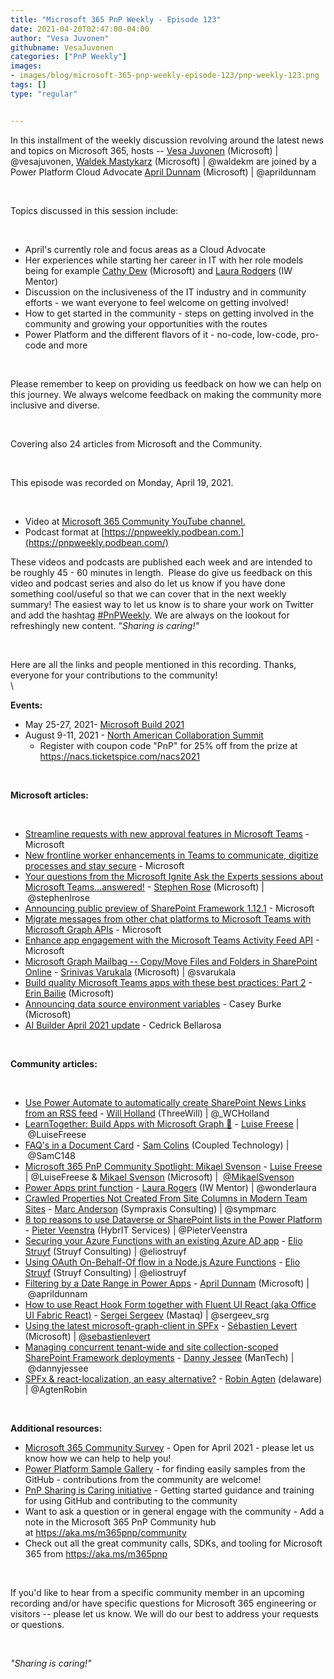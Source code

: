 ```yaml
---
title: "Microsoft 365 PnP Weekly - Episode 123"
date: 2021-04-20T02:47:00-04:00
author: "Vesa Juvonen"
githubname: VesaJuvonen
categories: ["PnP Weekly"]
images:
- images/blog/microsoft-365-pnp-weekly-episode-123/pnp-weekly-123.png
tags: []
type: "regular"


---
```


In this installment of the weekly discussion revolving around the latest
news and topics on Microsoft 365, hosts -- [Vesa
Juvonen](http://twitter.com/vesajuvonen) (Microsoft) \|
\@vesajuvonen, [Waldek
Mastykarz](http://twitter.com/waldekm) (Microsoft) \| \@waldekm are
joined by a Power Platform Cloud Advocate [April
Dunnam](https://twitter.com/aprildunnam) (Microsoft) \| \@aprildunnam

 

Topics discussed in this session include:

 

-   April's currently role and focus areas as a Cloud Advocate
-   Her experiences while starting her career in IT with her role models
    being for example [Cathy Dew](https://twitter.com/catpaint1)
    (Microsoft) and [Laura Rodgers](https://twitter.com/WonderLaura) (IW
    Mentor)
-   Discussion on the inclusiveness of the IT industry and in community
    efforts - we want everyone to feel welcome on getting involved!
-   How to get started in the community - steps on getting involved in
    the community and growing your opportunities with the routes
-   Power Platform and the different flavors of it - no-code, low-code,
    pro-code and more

 

Please remember to keep on providing us feedback on how we can help on
this journey. We always welcome feedback on making the community more
inclusive and diverse.

 

Covering also 24 articles from Microsoft and the Community.

 

This episode was recorded on Monday, April 19, 2021.

 

-   Video at [Microsoft 365 Community YouTube
    channel.](https://aka.ms/m365pnp-videos)
-   Podcast format at
    [https://pnpweekly.podbean.com.](https://pnpweekly.podbean.com/)


These videos and podcasts are published each week and are intended to be
roughly 45 - 60 minutes in length.  Please do give us feedback on this
video and podcast series and also do let us know if you have done
something cool/useful so that we can cover that in the next weekly
summary! The easiest way to let us know is to share your work on Twitter
and add the hashtag
[#PnPWeekly](https://twitter.com/search?q=%23pnpweekly). We are always
on the lookout for refreshingly new content. "*Sharing is caring!"* 

 

Here are all the links and people mentioned in this recording. Thanks,
everyone for your contributions to the community!\
\

**Events:**


-   May 25-27, 2021- [Microsoft Build
    2021](https://mybuild.microsoft.com/?WT.mc_id=m365-26189-wmastyka)
-   August 9-11, 2021 - [North American Collaboration
    Summit](https://www.collabsummit.org/)
    -   Register with coupon code "PnP" for 25% off from the prize at
        <https://nacs.ticketspice.com/nacs2021>

 

**Microsoft articles:**

 

-   [Streamline requests with new approval features in Microsoft
    Teams](https://techcommunity.microsoft.com/t5/microsoft-teams-blog/streamline-requests-with-new-approval-features-in-microsoft/ba-p/2259871?WT.mc_id=m365-26189-wmastyka) -
    Microsoft
-   [New frontline worker enhancements in Teams to communicate, digitize
    processes and stay
    secure](https://techcommunity.microsoft.com/t5/microsoft-teams-blog/new-frontline-worker-enhancements-in-teams-to-communicate/ba-p/2264555?WT.mc_id=m365-26189-wmastyka) -
    Microsoft
-   [Your questions from the Microsoft Ignite Ask the Experts sessions
    about Microsoft
    Teams...answered!](https://techcommunity.microsoft.com/t5/microsoft-teams-blog/your-questions-from-the-microsoft-ignite-ask-the-experts/ba-p/2273679?WT.mc_id=m365-26189-wmastyka) -
    [Stephen Rose](https://twitter.com/stephenlrose) (Microsoft)
    \| \@stephenlrose
-   [Announcing public preview of SharePoint Framework
    1.12.1](https://developer.microsoft.com/en-us/microsoft-365/blogs/announcing-public-preview-of-sharepoint-framework-1-12-1/?WT.mc_id=m365-26189-wmastyka) -
    Microsoft
-   [Migrate messages from other chat platforms to Microsoft Teams with
    Microsoft Graph
    APIs](https://developer.microsoft.com/en-us/microsoft-365/blogs/migrate-messages-from-other-chat-platforms-to-microsoft-teams/?WT.mc_id=m365-26189-wmastyka) -
    Microsoft
-   [Enhance app engagement with the Microsoft Teams Activity Feed
    API](https://developer.microsoft.com/en-us/microsoft-365/blogs/enhance-app-engagement-with-the-microsoft-teams-activity-feed-api/?WT.mc_id=m365-26189-wmastyka) -
    Microsoft
-   [Microsoft Graph Mailbag -- Copy/Move Files and Folders in
    SharePoint
    Online](https://developer.microsoft.com/en-us/microsoft-365/blogs/microsoft-graph-mailbag-copy-move-files-and-folders-in-sharepoint-online/?WT.mc_id=m365-26189-wmastyka)
    - [Srinivas Varukala](https://twitter.com/svarukala) (Microsoft)
    \| \@svarukala
-   [Build quality Microsoft Teams apps with these best practices: Part
    2](https://developer.microsoft.com/en-us/microsoft-365/blogs/build-quality-microsoft-teams-apps-with-these-best-practices-part-2?WT.mc_id=m365-26189-wmastyka) -
    [Erin Bailie](https://www.linkedin.com/in/erinbailie) (Microsoft)
-   [Announcing data source environment
    variables](https://powerapps.microsoft.com/es-es/blog/announcing-data-source-environment-variables/)
    - Casey Burke (Microsoft)
-   [AI Builder April 2021
    update](https://flow.microsoft.com/en-us/blog/ai-builder-april-2021-update?WT.mc_id=m365-26189-wmastyka)
    - Cedrick Bellarosa

 

**Community articles:**

 

-   [Use Power Automate to automatically create SharePoint News Links
    from an RSS
    feed](https://techcommunity.microsoft.com/t5/microsoft-365-pnp-blog/use-power-automate-to-automatically-create-sharepoint-news-links/ba-p/2274881) -
    [Will Holland](https://twitter.com/_WCHolland) (ThreeWill)
    \| \@\_WCHolland
-   [LearnTogether: Build Apps with Microsoft Graph
    🦒](https://techcommunity.microsoft.com/t5/microsoft-365-pnp-blog/learntogether-build-apps-with-microsoft-graph/ba-p/2274619)
    - [Luise Freese](https://twitter.com/LuiseFreese) \| \@LuiseFreese
-   [FAQ's in a Document
    Card](https://techcommunity.microsoft.com/t5/microsoft-365-pnp-blog/faq-s-in-a-document-card/ba-p/2272347) -
    [Sam Colins](https://twitter.com/SamC148) (Coupled Technology)
    \| \@SamC148
-   [Microsoft 365 PnP Community Spotlight: Mikael
    Svenson](https://techcommunity.microsoft.com/t5/microsoft-365-pnp-blog/microsoft-365-pnp-community-spotlight-mikael-svenson/ba-p/2276791)
    - [Luise Freese](https://twitter.com/LuiseFreese) \| \@LuiseFreese &
    [Mikael Svenson](https://twitter.com/mikaelsvenson) (Microsoft)
    \|  [\@MikaelSvenson](/t5/user/viewprofilepage/user-id/734173)
-   [Power Apps print
    function](https://wonderlaura.com/2021/04/13/power-apps-print-function/?utm_source=feedburner&utm_medium=feed&utm_campaign=Feed%3A+LauraRogers+%28Laura+Rogers%2C+SharePoint+MVP%29) -
    [Laura Rogers](https://twitter.com/WonderLaura) (IW Mentor)
    \| \@wonderlaura
-   [Crawled Properties Not Created From Site Columns in Modern Team
    Sites](https://sympmarc.com/2021/04/13/crawled-properties-not-created-from-site-columns-in-modern-team-sites/) -
    [Marc Anderson](https://twitter.com/sympmarc) (Sympraxis Consulting)
    \| \@sympmarc
-   [8 top reasons to use Dataverse or SharePoint lists in the Power
    Platform](https://sharepains.com/2021/04/15/dataverse-or-sharepoint-lists/) -
    [Pieter Veenstra](https://twitter.com/PieterVeenstra) (HybrIT
    Services) \| \@PieterVeenstra
-   [Securing your Azure Functions with an existing Azure AD
    app](https://www.eliostruyf.com/securing-azure-functions-existing-azure-ad-app/?utm_source=feedburner&utm_medium=feed&utm_campaign=Feed%3A+estruyf+%28Elio+Struyf%29) -
    [Elio Struyf](https://twitter.com/eliostruyf) (Struyf Consulting)
    \| \@eliostruyf
-   [Using OAuth On-Behalf-Of flow in a Node.js Azure
    Functions](https://www.eliostruyf.com/oauth-behalf-flow-node-js-azure-functions/?utm_source=feedburner&utm_medium=feed&utm_campaign=Feed%3A+estruyf+%28Elio+Struyf%29) -
    [Elio Struyf](https://twitter.com/eliostruyf) (Struyf Consulting) \|
    \@eliostruyf
-   [Filtering by a Date Range in Power
    Apps](https://www.sharepointsiren.com/2021/04/filtering-by-a-date-range-in-power-apps/) -
    [April Dunnam](https://twitter.com/aprildunnam) (Microsoft)
    \| \@aprildunnam
-   [How to use React Hook Form together with Fluent UI React (aka
    Office UI Fabric
    React)](https://spblog.net/post/2021/04/13/how-to-use-react-hook-form-together-with-fluent-ui-react-aka-office-ui-fabric-react) -
    [Sergei Sergeev](https://twitter.com/sergeev_srg) (Mastaq)
    \| \@sergeev_srg
-   [Using the latest microsoft-graph-client in
    SPFx](https://www.sebastienlevert.com/2021/04/18/latest-microsoft-graph-client-spfx/)
    - [Sébastien Levert](https://twitter.com/sebastienlevert)
    (Microsoft)
    \| [\@sebastienlevert](/t5/user/viewprofilepage/user-id/926766)
-   [Managing concurrent tenant-wide and site collection-scoped
    SharePoint Framework
    deployments](https://www.dannyjessee.com/blog/index.php/2021/04/managing-concurrent-tenant-wide-and-site-collection-scoped-sharepoint-framework-deployments/) -
    [Danny Jessee](https://twitter.com/dannyjessee) (ManTech)
    \| \@dannyjessee
-   [SPFx & react-localization, an easy
    alternative?](https://digitalworkplace365.wordpress.com/2021/04/13/spfx-react-localization-an-easy-alternative/) -
    [Robin Agten](https://twitter.com/AgtenRobin) (delaware)
    \| \@AgtenRobin

 

**Additional resources:**

-   [Microsoft 365 Community Survey](https://aka.ms/m365pnp/survey) -
    Open for April 2021 - please let us know how we can help to help
    you!
-   [Power Platform Sample
    Gallery](https://aka.ms/powerplatform-samples) - for finding easily
    samples from the GitHub - contributions from the community are
    welcome!
-   [PnP Sharing is Caring
    initiative](https://aka.ms/sharing-is-caring) - Getting started
    guidance and training for using GitHub and contributing to the
    community
-   Want to ask a question or in general engage with the community - Add
    a note in the Microsoft 365 PnP Community hub
    at <https://aka.ms/m365pnp/community>
-   Check out all the great community calls, SDKs, and tooling for
    Microsoft 365 from <https://aka.ms/m365pnp>

 

If you'd like to hear from a specific community member in an upcoming
recording and/or have specific questions for Microsoft 365 engineering
or visitors -- please let us know. We will do our best to address your
requests or questions.

 

*"Sharing is caring!"*

